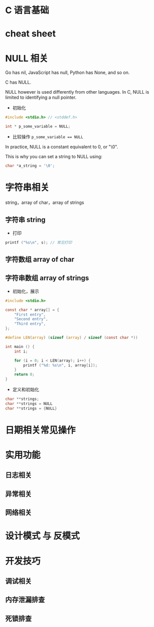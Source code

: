 # C 语言基础

# cheat sheet

# NULL 相关

Go has nil, JavaScript has null, Python has None, and so on.

C has NULL.

NULL however is used differently from other languages. In C, NULL is limited to identifying a null pointer.

- 初始化

```c
#include <stdio.h> // <stddef.h>

int * p_some_variable = NULL;
```

- 比较操作 `p_some_variable == NULL`

In practice, NULL is a constant equivalent to 0, or "\0".

This is why you can set a string to NULL using:

```c
char *a_string = '\0';
```

# 字符串相关

string，array of char，array of strings

## 字符串 string

- 打印

```c
printf ("%s\n", s); // 常见打印
```

## 字符数组 array of char


## 字符串数组 array of strings

- 初始化，展示

```c
#include <stdio.h>

const char * array[] = {
    "First entry",
    "Second entry",
    "Third entry",
};

#define LEN(array) (sizeof (array) / sizeof (const char *))

int main () {
    int i;

    for (i = 0; i < LEN(array); i++) {
        printf ("%d: %s\n", i, array[i]);
    }
    return 0;
}
```

- 定义和初始化

```c
char **strings;
char **strings = NULL
char **strings = {NULL}
```

# 日期相关常见操作

# 实用功能

## 日志相关

## 异常相关

## 网络相关

# 设计模式 与 反模式



# 开发技巧

## 调试相关

## 内存泄漏排查

## 死锁排查
